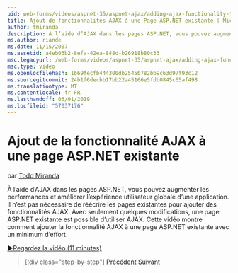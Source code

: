 ```yaml
---
uid: web-forms/videos/aspnet-35/aspnet-ajax/adding-ajax-functionality-to-an-existing-aspnet-page
title: Ajout de fonctionnalités AJAX à une Page ASP.NET existante | Microsoft Docs
author: tmiranda
description: À l’aide d’AJAX dans les pages ASP.NET, vous pouvez augmenter les performances et améliorer l’expérience utilisateur globale d’une application. Il n’est pas nécessaire de réécrire les pages existantes...
ms.author: riande
ms.date: 11/15/2007
ms.assetid: a4eb03b2-8efa-42ea-848d-b26918b80c33
msc.legacyurl: /web-forms/videos/aspnet-35/aspnet-ajax/adding-ajax-functionality-to-an-existing-aspnet-page
msc.type: video
ms.openlocfilehash: 1b69fecfb444300db2545b782bb9c63d97f93c12
ms.sourcegitcommit: 24b1f6decbb17bb22a45166e5fdb0845c65af498
ms.translationtype: MT
ms.contentlocale: fr-FR
ms.lasthandoff: 03/01/2019
ms.locfileid: "57037176"
---
```

<a name="adding-ajax-functionality-to-an-existing-aspnet-page"></a>Ajout de la fonctionnalité AJAX à une page ASP.NET existante
====================
par [Todd Miranda](https://github.com/tmiranda)

À l’aide d’AJAX dans les pages ASP.NET, vous pouvez augmenter les performances et améliorer l’expérience utilisateur globale d’une application. Il n’est pas nécessaire de réécrire les pages existantes pour ajouter des fonctionnalités AJAX. Avec seulement quelques modifications, une page ASP.NET existante est possible d’utiliser AJAX. Cette vidéo montre comment ajouter la fonctionnalité AJAX à une page ASP.NET existante avec un minimum d’effort.

[&#9654;Regardez la vidéo (11 minutes)](https://channel9.msdn.com/Blogs/ASP-NET-Site-Videos/adding-ajax-functionality-to-an-existing-aspnet-page)

> [!div class="step-by-step"]
> [Précédent](aspnet-ajax-support-in-visual-studio-2008.md)
> [Suivant](creating-and-using-an-ajax-enabled-web-service-in-a-web-site.md)
